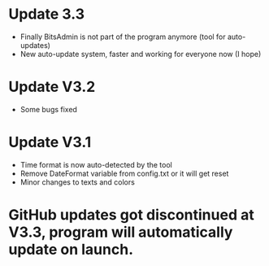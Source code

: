 # Update 3.3
- Finally BitsAdmin is not part of the program anymore (tool for auto-updates)
- New auto-update system, faster and working for everyone now (I hope)

# Update V3.2

- Some bugs fixed

# Update V3.1

- Time format is now auto-detected by the tool
- Remove DateFormat variable from config.txt or it will get reset
- Minor changes to texts and colors

# GitHub updates got discontinued at V3.3, program will automatically update on launch.
